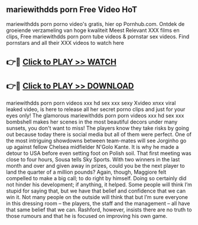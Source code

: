 ## mariewithdds porn Free Video HoT 

mariewithdds porn porno video's gratis, hier op Pornhub.com. Ontdek de groeiende verzameling van hoge kwaliteit Meest Relevant XXX films en clips,
Free mariewithdds porn porn tube videos & pornstar sex videos. Find pornstars and all their XXX videos to watch here


## 👉🔴 [Click to PLAY >> WATCH](http://us.freeplayer.one?title=mariewithdds_porn&ref=16D)

## 👉🔴 [Click to PLAY >> DOWNLOAD](http://us.freeplayer.one?title=mariewithdds_porn&ref=16D)


mariewithdds porn porn videos xxx hd sex xxx sexy Xvideo xnxx viral leaked video, is here to release all her secret porno clips and just for your eyes only! The glamorous mariewithdds porn porn videos xxx hd sex xxx bombshell makes her scenes in the most beautiful decors under many sunsets, you don't want to miss! The players know they take risks by going out because today there is social media but all of them were perfect. One of the most intriguing showdowns between team-mates will see Jorginho go up against fellow Chelsea midfielder N'Golo Kante. It is why he made a detour to USA before even setting foot on Polish soil. That first meeting was close to four hours, Sousa tells Sky Sports. With two winners in the last month and over and given away in prizes, could you be the next player to land the quarter of a million pounds? Again, though, Maggiore felt compelled to make a big call; to do right by himself. Doing so certainly did not hinder his development; if anything, it helped. Some people will think I’m stupid for saying that, but we have that belief and confidence that we can win it. Not many people on the outside will think that but I’m sure everyone in this dressing room – the players, the staff and the management – all have that same belief that we can. Rashford, however, insists there are no truth to those rumours and that he is focused on improving his own game.